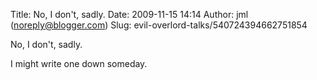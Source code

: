 Title: No, I don&#39;t, sadly.
Date: 2009-11-15 14:14
Author: jml (noreply@blogger.com)
Slug: evil-overlord-talks/540724394662751854

No, I don't, sadly.  
  
I might write one down someday.

